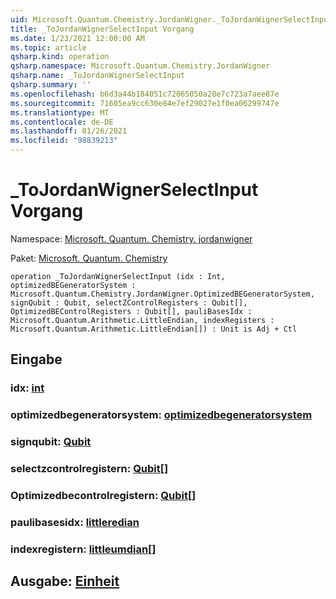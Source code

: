 ```yaml
---
uid: Microsoft.Quantum.Chemistry.JordanWigner._ToJordanWignerSelectInput
title: _ToJordanWignerSelectInput Vorgang
ms.date: 1/23/2021 12:00:00 AM
ms.topic: article
qsharp.kind: operation
qsharp.namespace: Microsoft.Quantum.Chemistry.JordanWigner
qsharp.name: _ToJordanWignerSelectInput
qsharp.summary: ''
ms.openlocfilehash: b6d3a44b184051c72065050a28e7c723a7aee87e
ms.sourcegitcommit: 71605ea9cc630e84e7ef29027e1f0ea06299747e
ms.translationtype: MT
ms.contentlocale: de-DE
ms.lasthandoff: 01/26/2021
ms.locfileid: "98839213"
---
```

# <a name="_tojordanwignerselectinput-operation"></a>_ToJordanWignerSelectInput Vorgang

Namespace: [Microsoft. Quantum. Chemistry. jordanwigner](xref:Microsoft.Quantum.Chemistry.JordanWigner)

Paket: [Microsoft. Quantum. Chemistry](https://nuget.org/packages/Microsoft.Quantum.Chemistry)




```qsharp
operation _ToJordanWignerSelectInput (idx : Int, optimizedBEGeneratorSystem : Microsoft.Quantum.Chemistry.JordanWigner.OptimizedBEGeneratorSystem, signQubit : Qubit, selectZControlRegisters : Qubit[], OptimizedBEControlRegisters : Qubit[], pauliBasesIdx : Microsoft.Quantum.Arithmetic.LittleEndian, indexRegisters : Microsoft.Quantum.Arithmetic.LittleEndian[]) : Unit is Adj + Ctl
```


## <a name="input"></a>Eingabe

### <a name="idx--int"></a>idx: [int](xref:microsoft.quantum.lang-ref.int)




### <a name="optimizedbegeneratorsystem--optimizedbegeneratorsystem"></a>optimizedbegeneratorsystem: [optimizedbegeneratorsystem](xref:Microsoft.Quantum.Chemistry.JordanWigner.OptimizedBEGeneratorSystem)




### <a name="signqubit--qubit"></a>signqubit: [Qubit](xref:microsoft.quantum.lang-ref.qubit)




### <a name="selectzcontrolregisters--qubit"></a>selectzcontrolregistern: [Qubit](xref:microsoft.quantum.lang-ref.qubit)[]




### <a name="optimizedbecontrolregisters--qubit"></a>Optimizedbecontrolregistern: [Qubit](xref:microsoft.quantum.lang-ref.qubit)[]




### <a name="paulibasesidx--littleendian"></a>paulibasesidx: [littleredian](xref:Microsoft.Quantum.Arithmetic.LittleEndian)




### <a name="indexregisters--littleendian"></a>indexregistern: [littleumdian](xref:Microsoft.Quantum.Arithmetic.LittleEndian)[]





## <a name="output--unit"></a>Ausgabe: [Einheit](xref:microsoft.quantum.lang-ref.unit)

